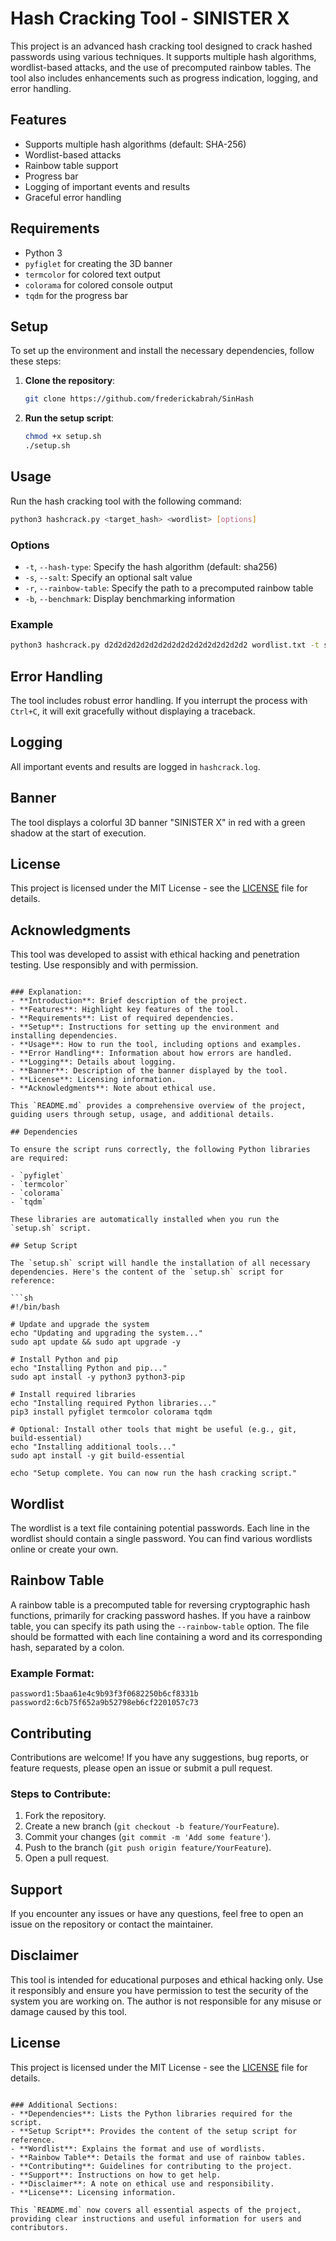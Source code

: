 # Hash Cracking Tool - SINISTER X

This project is an advanced hash cracking tool designed to crack hashed passwords using various techniques. It supports multiple hash algorithms, wordlist-based attacks, and the use of precomputed rainbow tables. The tool also includes enhancements such as progress indication, logging, and error handling.

## Features

- Supports multiple hash algorithms (default: SHA-256)
- Wordlist-based attacks
- Rainbow table support
- Progress bar
- Logging of important events and results
- Graceful error handling

## Requirements

- Python 3
- `pyfiglet` for creating the 3D banner
- `termcolor` for colored text output
- `colorama` for colored console output
- `tqdm` for the progress bar

## Setup

To set up the environment and install the necessary dependencies, follow these steps:

1. **Clone the repository**:
    ```sh
    git clone https://github.com/frederickabrah/SinHash 
    ```

2. **Run the setup script**:
    ```sh
    chmod +x setup.sh
    ./setup.sh
    ```

## Usage

Run the hash cracking tool with the following command:

```sh
python3 hashcrack.py <target_hash> <wordlist> [options]
```

### Options

- `-t`, `--hash-type`: Specify the hash algorithm (default: sha256)
- `-s`, `--salt`: Specify an optional salt value
- `-r`, `--rainbow-table`: Specify the path to a precomputed rainbow table
- `-b`, `--benchmark`: Display benchmarking information

### Example

```sh
python3 hashcrack.py d2d2d2d2d2d2d2d2d2d2d2d2d2d2d2d2 wordlist.txt -t sha256
```

## Error Handling

The tool includes robust error handling. If you interrupt the process with `Ctrl+C`, it will exit gracefully without displaying a traceback.

## Logging

All important events and results are logged in `hashcrack.log`.

## Banner

The tool displays a colorful 3D banner "SINISTER X" in red with a green shadow at the start of execution.

## License

This project is licensed under the MIT License - see the [LICENSE](LICENSE) file for details.

## Acknowledgments

This tool was developed to assist with ethical hacking and penetration testing. Use responsibly and with permission.

```

### Explanation:
- **Introduction**: Brief description of the project.
- **Features**: Highlight key features of the tool.
- **Requirements**: List of required dependencies.
- **Setup**: Instructions for setting up the environment and installing dependencies.
- **Usage**: How to run the tool, including options and examples.
- **Error Handling**: Information about how errors are handled.
- **Logging**: Details about logging.
- **Banner**: Description of the banner displayed by the tool.
- **License**: Licensing information.
- **Acknowledgments**: Note about ethical use.

This `README.md` provides a comprehensive overview of the project, guiding users through setup, usage, and additional details.

## Dependencies

To ensure the script runs correctly, the following Python libraries are required:

- `pyfiglet`
- `termcolor`
- `colorama`
- `tqdm`

These libraries are automatically installed when you run the `setup.sh` script.

## Setup Script

The `setup.sh` script will handle the installation of all necessary dependencies. Here's the content of the `setup.sh` script for reference:

```sh
#!/bin/bash

# Update and upgrade the system
echo "Updating and upgrading the system..."
sudo apt update && sudo apt upgrade -y

# Install Python and pip
echo "Installing Python and pip..."
sudo apt install -y python3 python3-pip

# Install required libraries
echo "Installing required Python libraries..."
pip3 install pyfiglet termcolor colorama tqdm

# Optional: Install other tools that might be useful (e.g., git, build-essential)
echo "Installing additional tools..."
sudo apt install -y git build-essential

echo "Setup complete. You can now run the hash cracking script."
```

## Wordlist

The wordlist is a text file containing potential passwords. Each line in the wordlist should contain a single password. You can find various wordlists online or create your own.

## Rainbow Table

A rainbow table is a precomputed table for reversing cryptographic hash functions, primarily for cracking password hashes. If you have a rainbow table, you can specify its path using the `--rainbow-table` option. The file should be formatted with each line containing a word and its corresponding hash, separated by a colon.

### Example Format:

```
password1:5baa61e4c9b93f3f0682250b6cf8331b
password2:6cb75f652a9b52798eb6cf2201057c73
```

## Contributing

Contributions are welcome! If you have any suggestions, bug reports, or feature requests, please open an issue or submit a pull request.

### Steps to Contribute:

1. Fork the repository.
2. Create a new branch (`git checkout -b feature/YourFeature`).
3. Commit your changes (`git commit -m 'Add some feature'`).
4. Push to the branch (`git push origin feature/YourFeature`).
5. Open a pull request.

## Support

If you encounter any issues or have any questions, feel free to open an issue on the repository or contact the maintainer.

## Disclaimer

This tool is intended for educational purposes and ethical hacking only. Use it responsibly and ensure you have permission to test the security of the system you are working on. The author is not responsible for any misuse or damage caused by this tool.

## License

This project is licensed under the MIT License - see the [LICENSE](LICENSE) file for details.

```

### Additional Sections:
- **Dependencies**: Lists the Python libraries required for the script.
- **Setup Script**: Provides the content of the setup script for reference.
- **Wordlist**: Explains the format and use of wordlists.
- **Rainbow Table**: Details the format and use of rainbow tables.
- **Contributing**: Guidelines for contributing to the project.
- **Support**: Instructions on how to get help.
- **Disclaimer**: A note on ethical use and responsibility.
- **License**: Licensing information.

This `README.md` now covers all essential aspects of the project, providing clear instructions and useful information for users and contributors.
